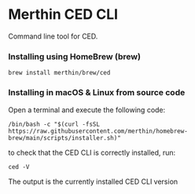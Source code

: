 # Merthin CED CLI

Command line tool for CED.


### Installing using HomeBrew (brew)

```
brew install merthin/brew/ced
```

### Installing in macOS & Linux from source code

Open a terminal and execute the following code:

```
/bin/bash -c "$(curl -fsSL https://raw.githubusercontent.com/merthin/homebrew-brew/main/scripts/installer.sh)"
```

to check that the CED CLI is correctly installed, run:

```
ced -V
```

The output is the currently installed CED CLI version
